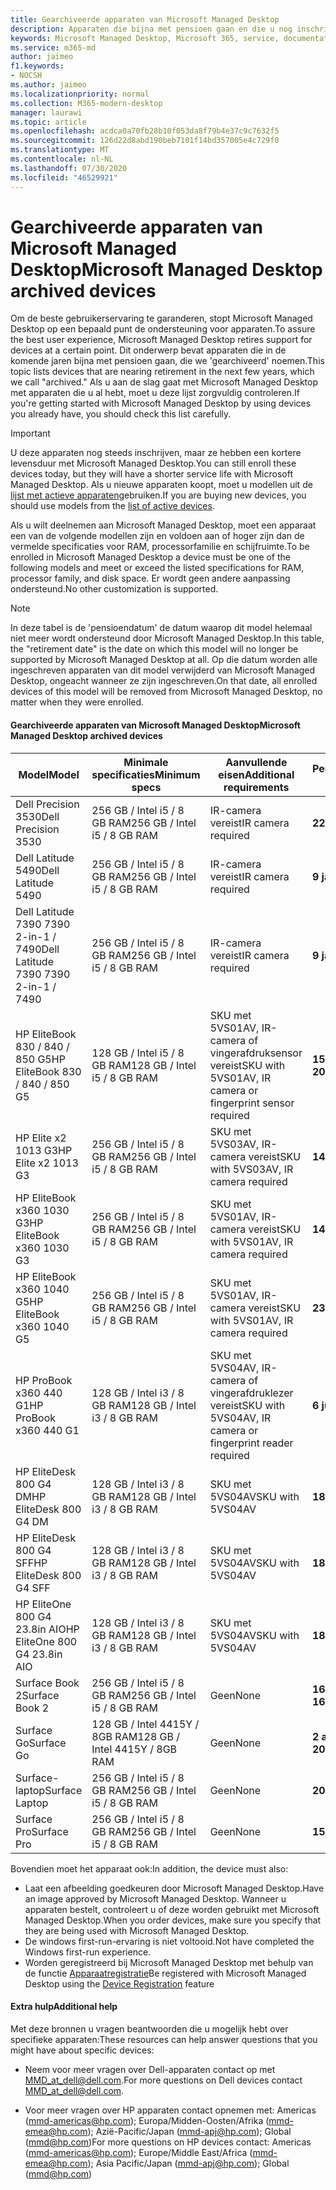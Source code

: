 ```yaml
---
title: Gearchiveerde apparaten van Microsoft Managed Desktop
description: Apparaten die bijna met pensioen gaan en die u nog inschrijven, maar een verkorte levensduur hebben
keywords: Microsoft Managed Desktop, Microsoft 365, service, documentatie
ms.service: m365-md
author: jaimeo
f1.keywords:
- NOCSH
ms.author: jaimeo
ms.localizationpriority: normal
ms.collection: M365-modern-desktop
manager: laurawi
ms.topic: article
ms.openlocfilehash: acdca0a70fb28b10f053da8f79b4e37c9c7632f5
ms.sourcegitcommit: 126d22d8abd190beb7101f14bd357005e4c729f0
ms.translationtype: MT
ms.contentlocale: nl-NL
ms.lasthandoff: 07/30/2020
ms.locfileid: "46529921"
---
```

# <a name="microsoft-managed-desktop-archived-devices"></a><span data-ttu-id="bfc73-104">Gearchiveerde apparaten van Microsoft Managed Desktop</span><span class="sxs-lookup"><span data-stu-id="bfc73-104">Microsoft Managed Desktop archived devices</span></span>

<span data-ttu-id="bfc73-105">Om de beste gebruikerservaring te garanderen, stopt Microsoft Managed Desktop op een bepaald punt de ondersteuning voor apparaten.</span><span class="sxs-lookup"><span data-stu-id="bfc73-105">To assure the best user experience, Microsoft Managed Desktop retires support for devices at a certain point.</span></span> <span data-ttu-id="bfc73-106">Dit onderwerp bevat apparaten die in de komende jaren bijna met pensioen gaan, die we 'gearchiveerd' noemen.</span><span class="sxs-lookup"><span data-stu-id="bfc73-106">This topic lists devices that are nearing retirement in the next few years, which we call "archived."</span></span> <span data-ttu-id="bfc73-107">Als u aan de slag gaat met Microsoft Managed Desktop met apparaten die u al hebt, moet u deze lijst zorgvuldig controleren.</span><span class="sxs-lookup"><span data-stu-id="bfc73-107">If you're getting started with Microsoft Managed Desktop by using devices you already have, you should check this list carefully.</span></span>

>[!IMPORTANT]
><span data-ttu-id="bfc73-108">U deze apparaten nog steeds inschrijven, maar ze hebben een kortere levensduur met Microsoft Managed Desktop.</span><span class="sxs-lookup"><span data-stu-id="bfc73-108">You can still enroll these devices today, but they will have a shorter service life with Microsoft Managed Desktop.</span></span> <span data-ttu-id="bfc73-109">Als u nieuwe apparaten koopt, moet u modellen uit de [lijst met actieve apparaten](./device-list.md)gebruiken.</span><span class="sxs-lookup"><span data-stu-id="bfc73-109">If you are buying new devices, you should use models from the [list of active devices](./device-list.md).</span></span>

<!-- Microsoft 365 E5; Device as a Service -->
<!-- Split from device & technologies topic. Destination topic for aka.ms/device-list  -->
<span data-ttu-id="bfc73-110">Als u wilt deelnemen aan Microsoft Managed Desktop, moet een apparaat een van de volgende modellen zijn en voldoen aan of hoger zijn dan de vermelde specificaties voor RAM, processorfamilie en schijfruimte.</span><span class="sxs-lookup"><span data-stu-id="bfc73-110">To be enrolled in Microsoft Managed Desktop a device must be one of the following models and meet or exceed the listed specifications for RAM, processor family, and disk space.</span></span> <span data-ttu-id="bfc73-111">Er wordt geen andere aanpassing ondersteund.</span><span class="sxs-lookup"><span data-stu-id="bfc73-111">No other customization is supported.</span></span>



>[!NOTE]
><span data-ttu-id="bfc73-112">In deze tabel is de 'pensioendatum' de datum waarop dit model helemaal niet meer wordt ondersteund door Microsoft Managed Desktop.</span><span class="sxs-lookup"><span data-stu-id="bfc73-112">In this table, the "retirement date" is the date on which this model will no longer be supported by Microsoft Managed Desktop at all.</span></span> <span data-ttu-id="bfc73-113">Op die datum worden alle ingeschreven apparaten van dit model verwijderd van Microsoft Managed Desktop, ongeacht wanneer ze zijn ingeschreven.</span><span class="sxs-lookup"><span data-stu-id="bfc73-113">On that date, all enrolled devices of this model will be removed from Microsoft Managed Desktop, no matter when they were enrolled.</span></span>

#### <a name="microsoft-managed-desktop-archived-devices"></a><span data-ttu-id="bfc73-114">Gearchiveerde apparaten van Microsoft Managed Desktop</span><span class="sxs-lookup"><span data-stu-id="bfc73-114">Microsoft Managed Desktop archived devices</span></span>

| <span data-ttu-id="bfc73-115">Model</span><span class="sxs-lookup"><span data-stu-id="bfc73-115">Model</span></span>  | <span data-ttu-id="bfc73-116">Minimale specificaties</span><span class="sxs-lookup"><span data-stu-id="bfc73-116">Minimum specs</span></span>  | <span data-ttu-id="bfc73-117">Aanvullende eisen</span><span class="sxs-lookup"><span data-stu-id="bfc73-117">Additional requirements</span></span>  | <span data-ttu-id="bfc73-118">Pensioendatum</span><span class="sxs-lookup"><span data-stu-id="bfc73-118">Retirement date</span></span> |
|---------|---------|---------|---------|
| <span data-ttu-id="bfc73-119">Dell Precision 3530</span><span class="sxs-lookup"><span data-stu-id="bfc73-119">Dell Precision 3530</span></span>| <span data-ttu-id="bfc73-120">256 GB / Intel i5 / 8 GB RAM</span><span class="sxs-lookup"><span data-stu-id="bfc73-120">256 GB / Intel i5 / 8 GB RAM</span></span> | <span data-ttu-id="bfc73-121">IR-camera vereist</span><span class="sxs-lookup"><span data-stu-id="bfc73-121">IR camera required</span></span> | <span data-ttu-id="bfc73-122">**22 mei 2023**</span><span class="sxs-lookup"><span data-stu-id="bfc73-122">**May 22, 2023**</span></span> |
| <span data-ttu-id="bfc73-123">Dell Latitude 5490</span><span class="sxs-lookup"><span data-stu-id="bfc73-123">Dell Latitude 5490</span></span>| <span data-ttu-id="bfc73-124">256 GB / Intel i5 / 8 GB RAM</span><span class="sxs-lookup"><span data-stu-id="bfc73-124">256 GB / Intel i5 / 8 GB RAM</span></span> | <span data-ttu-id="bfc73-125">IR-camera vereist</span><span class="sxs-lookup"><span data-stu-id="bfc73-125">IR camera required</span></span> | <span data-ttu-id="bfc73-126">**9 januari 2023**</span><span class="sxs-lookup"><span data-stu-id="bfc73-126">**Jan 9, 2023**</span></span> |
| <span data-ttu-id="bfc73-127">Dell Latitude 7390 7390 2-in-1 / 7490</span><span class="sxs-lookup"><span data-stu-id="bfc73-127">Dell Latitude 7390 7390 2-in-1 / 7490</span></span> | <span data-ttu-id="bfc73-128">256 GB / Intel i5 / 8 GB RAM</span><span class="sxs-lookup"><span data-stu-id="bfc73-128">256 GB / Intel i5 / 8 GB RAM</span></span>   | <span data-ttu-id="bfc73-129">IR-camera vereist</span><span class="sxs-lookup"><span data-stu-id="bfc73-129">IR camera required</span></span> | <span data-ttu-id="bfc73-130">**9 januari 2023**</span><span class="sxs-lookup"><span data-stu-id="bfc73-130">**Jan 9, 2023**</span></span> |
|<span data-ttu-id="bfc73-131">HP EliteBook 830 / 840 / 850 G5</span><span class="sxs-lookup"><span data-stu-id="bfc73-131">HP EliteBook 830 / 840 / 850 G5</span></span>| <span data-ttu-id="bfc73-132">128 GB / Intel i5 / 8 GB RAM</span><span class="sxs-lookup"><span data-stu-id="bfc73-132">128 GB / Intel i5 / 8 GB RAM</span></span> | <span data-ttu-id="bfc73-133">SKU met 5VS01AV, IR-camera of vingerafdruksensor vereist</span><span class="sxs-lookup"><span data-stu-id="bfc73-133">SKU with 5VS01AV, IR camera or fingerprint sensor required</span></span>  | <span data-ttu-id="bfc73-134">**15 februari 2023**</span><span class="sxs-lookup"><span data-stu-id="bfc73-134">**Feb 15, 2023**</span></span> |
|<span data-ttu-id="bfc73-135">HP Elite x2 1013 G3</span><span class="sxs-lookup"><span data-stu-id="bfc73-135">HP Elite x2 1013 G3</span></span>| <span data-ttu-id="bfc73-136">256 GB / Intel i5 / 8 GB RAM</span><span class="sxs-lookup"><span data-stu-id="bfc73-136">256 GB / Intel i5 / 8 GB RAM</span></span> | <span data-ttu-id="bfc73-137">SKU met 5VS03AV, IR-camera vereist</span><span class="sxs-lookup"><span data-stu-id="bfc73-137">SKU with 5VS03AV, IR camera required</span></span> |<span data-ttu-id="bfc73-138">**14 mei 2023**</span><span class="sxs-lookup"><span data-stu-id="bfc73-138">**May 14, 2023**</span></span> |
|<span data-ttu-id="bfc73-139">HP EliteBook x360 1030 G3</span><span class="sxs-lookup"><span data-stu-id="bfc73-139">HP EliteBook x360 1030 G3</span></span>| <span data-ttu-id="bfc73-140">256 GB / Intel i5 / 8 GB RAM</span><span class="sxs-lookup"><span data-stu-id="bfc73-140">256 GB / Intel i5 / 8 GB RAM</span></span> | <span data-ttu-id="bfc73-141">SKU met 5VS01AV, IR-camera vereist</span><span class="sxs-lookup"><span data-stu-id="bfc73-141">SKU with 5VS01AV, IR camera required</span></span> |<span data-ttu-id="bfc73-142">**14 mei 2023**</span><span class="sxs-lookup"><span data-stu-id="bfc73-142">**May 14, 2023**</span></span> |
|<span data-ttu-id="bfc73-143">HP EliteBook x360 1040 G5</span><span class="sxs-lookup"><span data-stu-id="bfc73-143">HP EliteBook x360 1040 G5</span></span>| <span data-ttu-id="bfc73-144">256 GB / Intel i5 / 8 GB RAM</span><span class="sxs-lookup"><span data-stu-id="bfc73-144">256 GB / Intel i5 / 8 GB RAM</span></span> | <span data-ttu-id="bfc73-145">SKU met 5VS01AV, IR-camera vereist</span><span class="sxs-lookup"><span data-stu-id="bfc73-145">SKU with 5VS01AV, IR camera required</span></span> | <span data-ttu-id="bfc73-146">**23 okt 2023**</span><span class="sxs-lookup"><span data-stu-id="bfc73-146">**Oct 23, 2023**</span></span> |
|<span data-ttu-id="bfc73-147">HP ProBook x360 440 G1</span><span class="sxs-lookup"><span data-stu-id="bfc73-147">HP ProBook x360 440 G1</span></span>| <span data-ttu-id="bfc73-148">128 GB / Intel i3 / 8 GB RAM</span><span class="sxs-lookup"><span data-stu-id="bfc73-148">128 GB / Intel i3 / 8 GB RAM</span></span> | <span data-ttu-id="bfc73-149">SKU met 5VS04AV, IR-camera of vingerafdruklezer vereist</span><span class="sxs-lookup"><span data-stu-id="bfc73-149">SKU with 5VS04AV, IR camera or fingerprint reader required</span></span> | <span data-ttu-id="bfc73-150">**6 juni 2023**</span><span class="sxs-lookup"><span data-stu-id="bfc73-150">**Jun 6, 2023**</span></span> |
|<span data-ttu-id="bfc73-151">HP EliteDesk 800 G4 DM</span><span class="sxs-lookup"><span data-stu-id="bfc73-151">HP EliteDesk 800 G4 DM</span></span> | <span data-ttu-id="bfc73-152">128 GB / Intel i3 / 8 GB RAM</span><span class="sxs-lookup"><span data-stu-id="bfc73-152">128 GB / Intel i3 / 8 GB RAM</span></span> | <span data-ttu-id="bfc73-153">SKU met 5VS04AV</span><span class="sxs-lookup"><span data-stu-id="bfc73-153">SKU with 5VS04AV</span></span> | <span data-ttu-id="bfc73-154">**18 juli 2023**</span><span class="sxs-lookup"><span data-stu-id="bfc73-154">**Jul 18, 2023**</span></span> |
|<span data-ttu-id="bfc73-155">HP EliteDesk 800 G4 SFF</span><span class="sxs-lookup"><span data-stu-id="bfc73-155">HP EliteDesk 800 G4 SFF</span></span> | <span data-ttu-id="bfc73-156">128 GB / Intel i3 / 8 GB RAM</span><span class="sxs-lookup"><span data-stu-id="bfc73-156">128 GB / Intel i3 / 8 GB RAM</span></span> | <span data-ttu-id="bfc73-157">SKU met 5VS04AV</span><span class="sxs-lookup"><span data-stu-id="bfc73-157">SKU with 5VS04AV</span></span> | <span data-ttu-id="bfc73-158">**18 juli 2023**</span><span class="sxs-lookup"><span data-stu-id="bfc73-158">**Jul 18, 2023**</span></span> |
|<span data-ttu-id="bfc73-159">HP EliteOne 800 G4 23.8in AIO</span><span class="sxs-lookup"><span data-stu-id="bfc73-159">HP EliteOne 800 G4 23.8in AIO</span></span> |<span data-ttu-id="bfc73-160">128 GB / Intel i3 / 8 GB RAM</span><span class="sxs-lookup"><span data-stu-id="bfc73-160">128 GB / Intel i3 / 8 GB RAM</span></span> |<span data-ttu-id="bfc73-161">SKU met 5VS04AV</span><span class="sxs-lookup"><span data-stu-id="bfc73-161">SKU with 5VS04AV</span></span>| <span data-ttu-id="bfc73-162">**18 juli 2023**</span><span class="sxs-lookup"><span data-stu-id="bfc73-162">**Jul 18, 2023**</span></span> |
|<span data-ttu-id="bfc73-163">Surface Book 2</span><span class="sxs-lookup"><span data-stu-id="bfc73-163">Surface Book 2</span></span>| <span data-ttu-id="bfc73-164">256 GB / Intel i5 / 8 GB RAM</span><span class="sxs-lookup"><span data-stu-id="bfc73-164">256 GB / Intel i5 / 8 GB RAM</span></span> | <span data-ttu-id="bfc73-165">Geen</span><span class="sxs-lookup"><span data-stu-id="bfc73-165">None</span></span> | <span data-ttu-id="bfc73-166">**16 november 2022**</span><span class="sxs-lookup"><span data-stu-id="bfc73-166">**Nov 16, 2022**</span></span> |
|<span data-ttu-id="bfc73-167">Surface Go</span><span class="sxs-lookup"><span data-stu-id="bfc73-167">Surface Go</span></span>| <span data-ttu-id="bfc73-168">128 GB / Intel 4415Y / 8GB RAM</span><span class="sxs-lookup"><span data-stu-id="bfc73-168">128 GB / Intel 4415Y / 8GB RAM</span></span> | <span data-ttu-id="bfc73-169">Geen</span><span class="sxs-lookup"><span data-stu-id="bfc73-169">None</span></span> | <span data-ttu-id="bfc73-170">**2 augustus 2023**</span><span class="sxs-lookup"><span data-stu-id="bfc73-170">**Aug 2, 2023**</span></span> |
|<span data-ttu-id="bfc73-171">Surface-laptop</span><span class="sxs-lookup"><span data-stu-id="bfc73-171">Surface Laptop</span></span>| <span data-ttu-id="bfc73-172">256 GB / Intel i5 / 8 GB RAM</span><span class="sxs-lookup"><span data-stu-id="bfc73-172">256 GB / Intel i5 / 8 GB RAM</span></span> | <span data-ttu-id="bfc73-173">Geen</span><span class="sxs-lookup"><span data-stu-id="bfc73-173">None</span></span> | <span data-ttu-id="bfc73-174">**20 mei 2022**</span><span class="sxs-lookup"><span data-stu-id="bfc73-174">**May 20, 2022**</span></span> |
|<span data-ttu-id="bfc73-175">Surface Pro</span><span class="sxs-lookup"><span data-stu-id="bfc73-175">Surface Pro</span></span>| <span data-ttu-id="bfc73-176">256 GB / Intel i5 / 8 GB RAM</span><span class="sxs-lookup"><span data-stu-id="bfc73-176">256 GB / Intel i5 / 8 GB RAM</span></span> | <span data-ttu-id="bfc73-177">Geen</span><span class="sxs-lookup"><span data-stu-id="bfc73-177">None</span></span> | <span data-ttu-id="bfc73-178">**15 juni 2022**</span><span class="sxs-lookup"><span data-stu-id="bfc73-178">**Jun 15, 2022**</span></span> |


<span data-ttu-id="bfc73-179">Bovendien moet het apparaat ook:</span><span class="sxs-lookup"><span data-stu-id="bfc73-179">In addition, the device must also:</span></span>

- <span data-ttu-id="bfc73-180">Laat een afbeelding goedkeuren door Microsoft Managed Desktop.</span><span class="sxs-lookup"><span data-stu-id="bfc73-180">Have an image approved by Microsoft Managed Desktop.</span></span> <span data-ttu-id="bfc73-181">Wanneer u apparaten bestelt, controleert u of deze worden gebruikt met Microsoft Managed Desktop.</span><span class="sxs-lookup"><span data-stu-id="bfc73-181">When you order devices, make sure you specify that they are being used with Microsoft Managed Desktop.</span></span>
- <span data-ttu-id="bfc73-182">De windows first-run-ervaring is niet voltooid.</span><span class="sxs-lookup"><span data-stu-id="bfc73-182">Not have completed the Windows first-run experience.</span></span>
- <span data-ttu-id="bfc73-183">Worden geregistreerd bij Microsoft Managed Desktop met behulp van de functie [Apparaatregistratie](https://aka.ms/mmddrhelp)</span><span class="sxs-lookup"><span data-stu-id="bfc73-183">Be registered with Microsoft Managed Desktop using the [Device Registration](https://aka.ms/mmddrhelp) feature</span></span>

#### <a name="additional-help"></a><span data-ttu-id="bfc73-184">Extra hulp</span><span class="sxs-lookup"><span data-stu-id="bfc73-184">Additional help</span></span>

<span data-ttu-id="bfc73-185">Met deze bronnen u vragen beantwoorden die u mogelijk hebt over specifieke apparaten:</span><span class="sxs-lookup"><span data-stu-id="bfc73-185">These resources can help answer questions that you might have about specific devices:</span></span>

- <span data-ttu-id="bfc73-186">Neem voor meer vragen over Dell-apparaten contact op met [MMD_at_dell@dell.com](mailto:MMD_at_dell@dell.com).</span><span class="sxs-lookup"><span data-stu-id="bfc73-186">For more questions on Dell devices contact [MMD_at_dell@dell.com](mailto:MMD_at_dell@dell.com).</span></span>

- <span data-ttu-id="bfc73-187">Voor meer vragen over HP apparaten contact opnemen met: Americas ([mmd-americas@hp.com](mailto:mmd-americas@hp.com)); Europa/Midden-Oosten/Afrika ([mmd-emea@hp.com](mailto:mmd-emea@hp.com)); Azië-Pacific/Japan ([mmd-apj@hp.com](mailto:mmd-apj@hp.com)); Global ([mmd@hp.com](mailto:mmd@hp.com))</span><span class="sxs-lookup"><span data-stu-id="bfc73-187">For more questions on HP devices contact: Americas ([mmd-americas@hp.com](mailto:mmd-americas@hp.com)); Europe/Middle East/Africa ([mmd-emea@hp.com](mailto:mmd-emea@hp.com)); Asia Pacific/Japan ([mmd-apj@hp.com](mailto:mmd-apj@hp.com)); Global ([mmd@hp.com](mailto:mmd@hp.com))</span></span>
